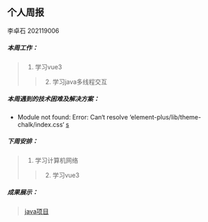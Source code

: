 ## 个人周报

李卓石 202119006

##### 本周工作：

>1. 学习vue3
>>2. 学习java多线程交互

##### 本周遇到的技术困难及解决方案：

- Module not found: Error: Can‘t resolve ‘element-plus/lib/theme-chalk/index.css‘
[s](https://blog.csdn.net/Stars_in_rain/article/details/122414201)
##### 下周安排：

>1. 学习计算机网络
>>2. 学习vue3

##### 成果展示：
>[java项目](https://gitee.com/Zhuoshi--Li/java-notes/blob/master/Tcp%E5%A4%9A%E7%BA%BF%E7%A8%8B%E5%A4%9A%E4%BA%BA%E8%81%8A%E5%A4%A9.java)
